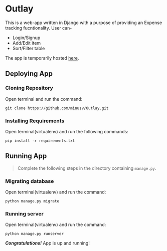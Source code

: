 # Outlay
This is a web-app written in Django with a purpose of providing an Expense tracking fucntionality. User can-
- Login/Signup
- Add/Edit item
- Sort/Filter table

The app is temporarily hosted [here](http://manasvi.pythonanywhere.com/).
## Deploying App
### Cloning Repository
Open terminal and run the command:
```
git clone https://github.com/minusv/Outlay.git
```
### Installing Requirements
Open terminal(virtualenv) and run the following commands:
```
pip install -r requirements.txt
```
## Running App
> Complete the following steps in the directory containing `manage.py`.
### Migrating database
Open terminal(virtualenv) and run the command:
```
python manage.py migrate
```
### Running server
Open terminal(virtualenv) and run the command:
```
python manage.py runserver
```
***Congratulations!*** App is up and running!
